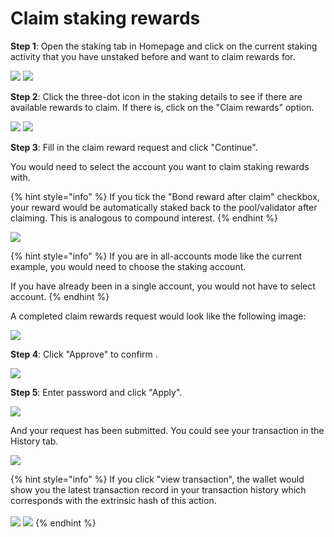 # Claim staking rewards

**Step 1**: Open the staking tab in Homepage and click on the current staking activity that you have unstaked before and want to claim rewards for.

![](<../../.gitbook/assets/image (1521).png>) ![](<../../.gitbook/assets/image (1428).png>)

**Step 2**: Click the three-dot icon in the staking details to see if there are available rewards to claim. If there is, click on the "Claim rewards" option.

![](<../../.gitbook/assets/image (1085).png>) ![](<../../.gitbook/assets/image (1329).png>)

**Step 3**: Fill in the claim reward request and click "Continue".&#x20;



You would need to select the account you want to claim staking rewards with.&#x20;

{% hint style="info" %}
If you tick the "Bond reward after claim" checkbox, your reward would be automatically staked back to the pool/validator after claiming. This is analogous to compound interest.&#x20;
{% endhint %}

![](<../../.gitbook/assets/image (1133).png>)

{% hint style="info" %}
If you are in all-accounts mode like the current example, you would need to choose the staking account.&#x20;

If you have already been in a single account, you would not have to select account.
{% endhint %}

A completed claim rewards request would look like the following image:

![](<../../.gitbook/assets/image (1118).png>)

**Step 4**: Click "Approve" to confirm .

![](<../../.gitbook/assets/image (1114).png>)

**Step 5**: Enter password and click "Apply".

![](<../../.gitbook/assets/image (1239).png>)

And your request has been submitted. You could see your transaction in the History tab.

![](<../../.gitbook/assets/image (1305).png>)

{% hint style="info" %}
If you click "view transaction", the wallet would show you the latest transaction record in your transaction history which corresponds with the extrinsic hash of this action.\
\
![](<../../.gitbook/assets/image (1484).png>) ![](<../../.gitbook/assets/image (1316).png>)
{% endhint %}


